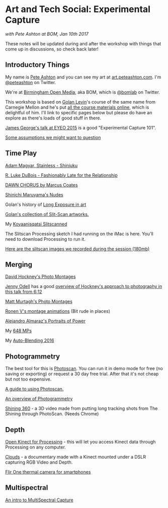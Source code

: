 # Art and Tech Social: Experimental Capture
*with Pete Ashton at BOM, Jan 10th 2017*

These notes will be updated during and after the workshop with things that come up in discussions, so check back later!

## Introductory Things

My name is [Pete Ashton](http://peteashton.com) and you can see my art at [art.peteashton.com](http://art.peteashton.com). I'm [@peteashton](http://twitter.com/peteashton) on Twitter. 

We're at [Birmingham Open Media](http://www.bom.org.uk), aka BOM, which is [@bomlab](http://twitter.com/bomlab) on Twitter.

This workshop is based on [Golan Levin](http://www.flong.com)'s course of the same name from Carnegie Mellon and he's put [all the course materials online](http://github.com/golanlevin/ExperimentalCapture), which is delightful of him. I'll link to specific pages below but please do have an explore as there's loads of good stuff in there. 

[James George's talk at EYEO 2015](https://vimeo.com/134973504) is a good "Experimental Capture 101".

[Some assumptions we might want to question](https://github.com/golanlevin/ExperimentalCapture/blob/master/docs/assumptions.md)

## Time Play

[Adam Magyar, Stainless - Shinjuku](https://vimeo.com/77489382)

[R. Luke DuBois - Fashionably Late for the Relationship](https://vimeo.com/30496329)

[DAWN CHORUS by Marcus Coates](https://www.youtube.com/watch?v=PCCpnDtgxXk)

[Shinichi Maruyama's Nudes](http://www.shinichimaruyama.com)

Golan's history of [Long Exposure in art](https://github.com/golanlevin/ExperimentalCapture/blob/master/docs/longexposure.md)

[Golan's collection of Slit-Scan artworks.](http://www.flong.com/texts/lists/slit_scan/)

My [Koyaanisqatsi Slitscanned](http://art.peteashton.com/koyaanisqatsi-slitscanned/)

The Slitscan Processing sketch I had running on the iMac is here. You'll need to download Processing to run it. 

[Here are the slitscan images we recorded during the session (180mb)](https://www.dropbox.com/s/lzoy8ntd2r7xpqx/slitscans.zip?dl=1)

## Merging

[David Hockney's Photo Montages](http://www.hockneypictures.com/photos/photos_collages.php)

[Jenny Odell](http://jennyodell.com) has a good [overview of Hockney's approach to photography in this talk from 6:12](https://vimeo.com/178236530#t=372s)

[Matt Murtagh's Photo Montages](https://www.flickr.com/photos/msmurtagh/sets/72157622940838556/)

[Ronen V's montage animations](http://ronenv.com/pics/) (Bit rude in places)

[Alejandro Almaraz's Portraits of Power](http://alejandroalmaraz.com.ar/en/work/5/portraits-of-power#intro)

My [648 MPs](http://art.peteashton.com/648-MPs/)

My [Auto-Blending 2016](http://art.peteashton.com/auto-blending-2016/)

## Photogrammetry

The best tool for this is [Photoscan](http://www.agisoft.com). You can run it in demo mode for free (no saving or exporting) or request a 30 day free trial. After that it's not cheap but not too expensive. 

[A guide to using Photoscan.](https://github.com/golanlevin/ExperimentalCapture/blob/master/workshop/pdf/photogrammetry_from_video_with_photoscan.pdf)

[An overview of Photogrammetry](https://github.com/golanlevin/ExperimentalCapture/blob/master/docs/Photogrammetry-and-3D-scanning.md)

[Shining 360](https://www.youtube.com/watch?v=AupAFblRwgY) - a 3D video made from putting long tracking shots from The Shining through PhotoScan. (Needs Chrome)

## Depth

[Open Kinect for Processing](https://github.com/shiffman/OpenKinect-for-Processing) - this will let you access Kinect data through Processing on any computer. 

[Clouds](http://www.cloudsdocumentary.com/) - a documentary made with a Kinect mounted under a DSLR capturing RGB Video and Depth.

[Flir One thermal camera for smartphones](http://www.flir.co.uk/flirone/ios-android/)

## Multispectral

[An intro to MultiSpectral Capture](https://github.com/golanlevin/ExperimentalCapture/blob/master/docs/hyperspectral.md)